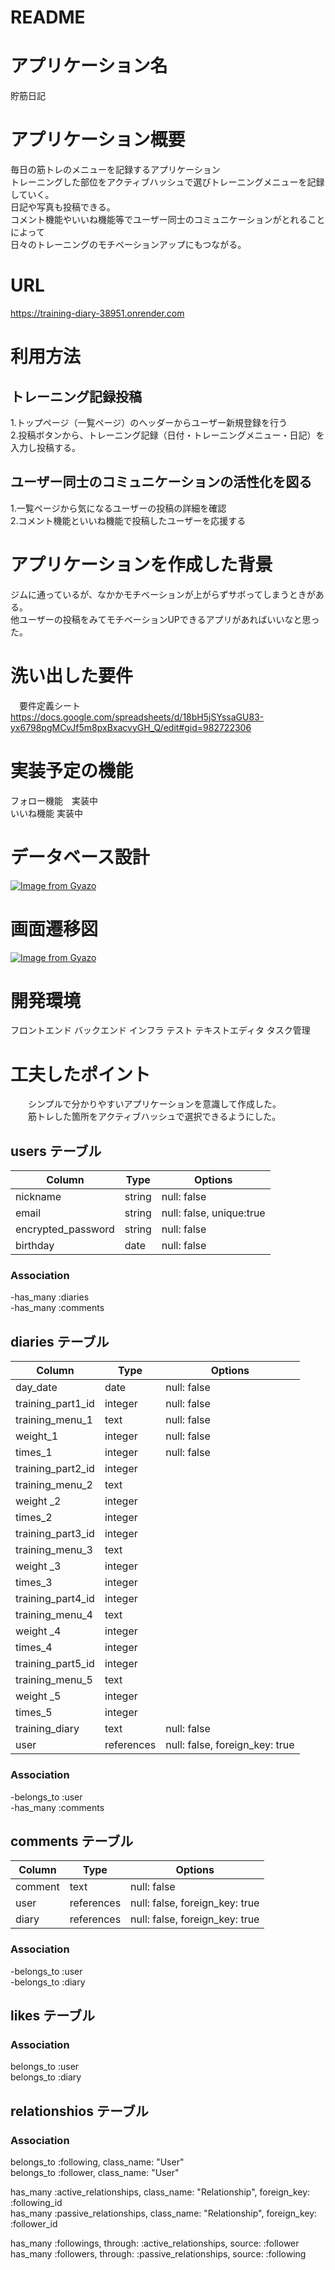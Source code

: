 # README

# アプリケーション名
貯筋日記

# アプリケーション概要
毎日の筋トレのメニューを記録するアプリケーション<br>
トレーニングした部位をアクティブハッシュで選びトレーニングメニューを記録していく。<br>
日記や写真も投稿できる。<br>
コメント機能やいいね機能等でユーザー同士のコミュニケーションがとれることによって<br>
日々のトレーニングのモチベーションアップにもつながる。<br>

# URL
https://training-diary-38951.onrender.com <br>

# 利用方法

## トレーニング記録投稿
1.トップページ（一覧ページ）のヘッダーからユーザー新規登録を行う<br>
2.投稿ボタンから、トレーニング記録（日付・トレーニングメニュー・日記）を入力し投稿する。<br>

## ユーザー同士のコミュニケーションの活性化を図る
1.一覧ページから気になるユーザーの投稿の詳細を確認<br>
2.コメント機能といいね機能で投稿したユーザーを応援する<br>

# アプリケーションを作成した背景
  ジムに通っているが、なかかモチベーションが上がらずサボってしまうときがある。<br>
  他ユーザーの投稿をみてモチベーションUPできるアプリがあればいいなと思った。<br>

# 洗い出した要件
　要件定義シート
https://docs.google.com/spreadsheets/d/18bH5jSYssaGU83-yx6798pgMCvJf5m8pxBxacvyGH_Q/edit#gid=982722306

# 実装予定の機能
  フォロー機能　実装中　<br>
  いいね機能 実装中　<br>

# データベース設計
  [![Image from Gyazo](https://i.gyazo.com/74d3f59ed624ee46047ef912fd34c175.png)](https://gyazo.com/74d3f59ed624ee46047ef912fd34c175)

# 画面遷移図
  [![Image from Gyazo](https://i.gyazo.com/783451d2c876f54508c32697ac4c746c.png)](https://gyazo.com/783451d2c876f54508c32697ac4c746c)

# 開発環境
  フロントエンド
  バックエンド
  インフラ
  テスト
  テキストエディタ
  タスク管理

  # 工夫したポイント
　　シンプルで分かりやすいアプリケーションを意識して作成した。<br>
　　筋トレした箇所をアクティブハッシュで選択できるようにした。<br>


## users テーブル

| Column                     | Type       | Options                  |
| ---------------------------| -----------| -------------------------|
| nickname                   | string     | null: false              |
| email                      | string     | null: false, unique:true |
| encrypted_password         | string     | null: false              |
| birthday                   | date       | null: false              |
  
### Association

-has_many :diaries<br>
-has_many :comments<br>


## diaries テーブル 

| Column                 | Type       | Options                        |
| -----------------------| -----------| -------------------------------|
| day_date               | date       | null: false                    |
| training_part1_id      | integer    | null: false                    |
| training_menu_1        | text       | null: false                    |
| weight_1               | integer    | null: false                    |
| times_1                | integer    | null: false                    |
| training_part2_id      | integer    |                                |
| training_menu_2        | text       |                                |
| weight _2              | integer    |                                |
| times_2                | integer    |                                |
| training_part3_id      | integer    |                                |
| training_menu_3        | text       |                                |
| weight _3              | integer    |                                |
| times_3                | integer    |                                |
| training_part4_id      | integer    |                                |
| training_menu_4        | text       |                                |
| weight _4              | integer    |                                |
| times_4                | integer    |                                |
| training_part5_id      | integer    |                                |
| training_menu_5        | text       |                                |
| weight _5              | integer    |                                |
| times_5                | integer    |                                |
| training_diary         | text       | null: false                    |
| user                   | references | null: false, foreign_key: true |

### Association

-belongs_to :user<br>
-has_many :comments<br>


## comments テーブル

| Column                 | Type       | Options                        |
| -----------------------| -----------| -------------------------------|
| comment                | text       | null: false                    |
| user                   | references | null: false, foreign_key: true |
| diary                  | references | null: false, foreign_key: true |

### Association

-belongs_to :user<br>
-belongs_to :diary<br>

## likes テーブル

### Association

belongs_to :user<br>
belongs_to :diary<br>

## relationshios テーブル

### Association
belongs_to :following, class_name: "User" <br>
belongs_to :follower, class_name: "User" <br>

has_many :active_relationships, class_name: "Relationship", foreign_key: :following_id <br>
has_many :passive_relationships, class_name: "Relationship", foreign_key: :follower_id <br>
 
has_many :followings, through: :active_relationships, source: :follower <br>
has_many :followers, through: :passive_relationships, source: :following <br>

